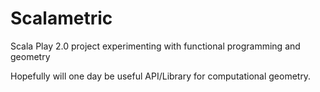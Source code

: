 # Scalametric
Scala Play 2.0 project experimenting with functional programming and geometry 

Hopefully will one day be useful API/Library for computational geometry. 